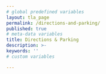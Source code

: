 ```yaml
---
# global predefined variables
layout: tla_page
permalink: /directions-and-parking/
published: true
# meta-data variables
title: Directions & Parking
description: >-
keywords: ''
# custom variables

---
```

